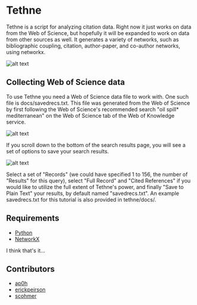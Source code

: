 # Tethne

Tethne is a script for analyzing citation data. Right now it just works on data from the Web of Science, but hopefully it will be expanded to work on data from other sources as well. It generates a variety of networks, such as bibliographic coupling, citation, author-paper, and co-author networks, using networkx. 

![alt text](https://github.com/erickpeirson/tethne/blob/python/docs/logo.jpeg?raw=true "Logo")

## Collecting Web of Science data
To use Tethne you need a Web of Science data file to work with. One such file is docs/savedrecs.txt. This file was generated from the Web of Science by first following the Web of Science's recommended search "oil spill\* mediterranean" on the Web of Science tab of the Web of Knowledge service.  

![alt text](https://github.com/erickpeirson/tethne/blob/python/docs/WebOfScienceSearch.png?raw=true "Web of Science Search")  

If you scroll down to the bottom of the search results page, you will see a set of options to save your search results.  

![alt text](https://github.com/erickpeirson/tethne/blob/python/docs/WebOfScienceResults.png?raw=true "Web of Science Results")  

Select a set of "Records" (we could have specified 1 to 156, the number of "Results" for this query), select "Full Record" and "Cited References" if you would like to utilize the full extent of Tethne's power, and finally "Save to Plain Text" your results, by default named "savedrecs.txt". An example savedrecs.txt for this tutorial is also provided in tethne/docs/.

## Requirements
* [Python](http://www.python.org/)
* [NetworkX](http://networkx.github.io/)

I think that's it...

## Contributors
* [ap0h](https://github.com/ap0h)
* [erickpeirson](https://github.com/erickpeirson)
* [scohmer](https://github.com/scohmer)